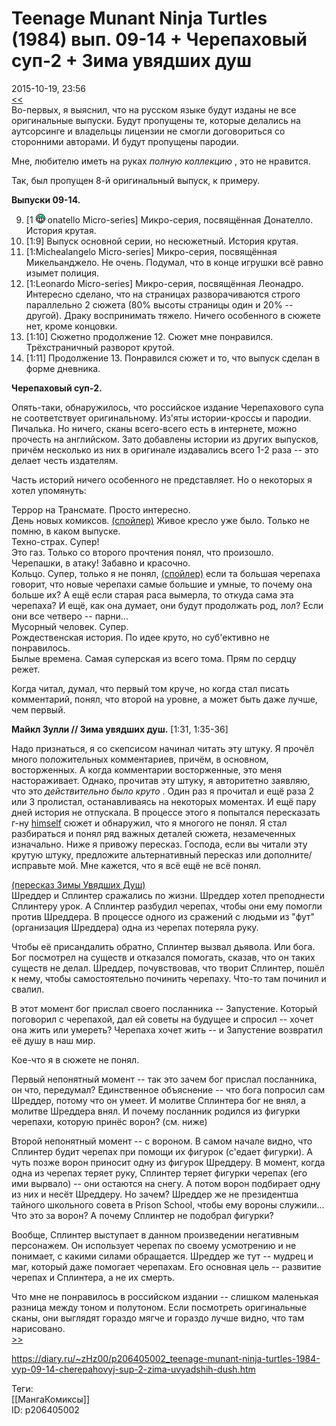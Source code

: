 Teenage Munant Ninja Turtles (1984) вып. 09-14 + Черепаховый суп-2 + Зима увядших душ
======================================================================================

   
 2015-10-19, 23:56   
   [<<](Teenage%20Munant%20Ninja%20Turtles%20(1984)%20вып.%2001-08%20+%20Черепаховый%20суп-1)    
 Во-первых, я выяснил, что на русском языке будут изданы не все оригинальные выпуски. Будут пропущены те, которые делались на аутсорсинге и владельцы лицензии не смогли договориться со сторонними авторами. И будут пропущены пародии.   
   
 Мне, любителю иметь на руках  *полную коллекцию*  , это не нравится.   
   
 Так, был пропущен 8-й оригинальный выпуск, к примеру.   
   
  **Выпуски 09-14.**    
   
 9. [1 ![:D](pics/1131.gif) onatello Micro-series] Микро-серия, посвящённая Донателло. История крутая.   
 10. [1:9] Выпуск основной серии, но несюжетный. История крутая.   
 11. [1:Michealangelo Micro-series] Микро-серия, посвящённая Микельанджело. Не очень. Подумал, что в конце игрушки всё равно изымет полиция.   
 12. [1:Leonardo Micro-series] Микро-серия, посвящённая Леонадро. Интересно сделано, что на страницах разворачиваются строго параллельно 2 сюжета (80% высоты страницы один и 20% -- другой). Драку воспринимать тяжело. Ничего особенного в сюжете нет, кроме концовки.   
 13. [1:10] Сюжетно продолжение 12. Сюжет мне понравился. Трёхстраничный разворот крутой.   
 14. [1:11] Продолжение 13. Понравился сюжет и то, что выпуск сделан в форме дневника.   
   
  **Черепаховый суп-2.**    
   
 Опять-таки, обнаружилось, что российское издание Черепахового супа не соответствует оригинальному. Из'яты истории-кроссы и пародии. Пичалька. Но ничего, сканы всего-всего есть в интернете, можно прочесть на английском. Зато добавлены истории из других выпусков, причём несколько из них в оригинале издавались всего 1-2 раза -- это делает честь издателям.   
   
 Часть историй ничего особенного не представляет. Но о некоторых я хотел упомянуть:   
   
 Террор на Трансмате. Просто интересно.   
 День новых комиксов.  [(спойлер)](https://zHz00.diary.ru/p206405002.htm?index=1#linkmore206405002m1)    Живое кресло   уже было. Только не помню, в каком выпуске.   
 Техно-страх. Супер!   
 Это газ. Только со второго прочтения понял, что произошло.   
 Черепашки, в атаку! Забавно и красочно.   
 Кольцо. Супер, только я не понял,  [(спойлер)](https://zHz00.diary.ru/p206405002.htm?index=2#linkmore206405002m2)    если та большая черепаха говорит, что новые черепахи самые большие и умные, то почему она больше их? А ещё если старая раса вымерла, то откуда сама эта черепаха? И ещё, как она думает, они будут продолжать род, лол? Если они все четверо -- парни...     
 Мусорный человек. Супер.   
 Рождественская история. По идее круто, но суб'ективно не понравилось.   
 Былые времена. Самая суперская из всего тома. Прям по сердцу режет.   
   
 Когда читал, думал, что первый том круче, но когда стал писать комментарий, понял, что второй на уровне, а может быть даже лучше, чем первый.   
   
  **Майкл Зулли // Зима увядших душ.**  [1:31, 1:35-36]   
   
 Надо признаться, я со скепсисом начинал читать эту штуку. Я прочёл много положительных комментариев, причём, в основном, восторженных. А когда комментарии восторженные, это меня настораживает. Однако, прочитав эту штуку, я авторитетно заявляю, что это  *действительно было круто*  . Один раз я прочитал и ещё раза 2 или 3 пролистал, останавливаясь на некоторых моментах. И ещё пару дней история не отпускала. В процессе этого я попытался пересказать г-ну  [himself](http://himself.diary.ru "void")  сюжет и обнаружил, что я многого не понял. Я стал разбираться и понял ряд важных деталей сюжета, незамеченных изначально. Ниже я привожу пересказ. Господа, если вы читали эту крутую штуку, предложите альтернативный пересказ или дополните/исправьте мой. Мне кажется, что я всё ещё не всё понял.   
   
  [(пересказ Зимы Увядших Душ)](https://zHz00.diary.ru/p206405002.htm?index=3#linkmore206405002m3)      
 Шреддер и Сплинтер сражались по жизни. Шреддер хотел преподнести Сплинтеру урок. А Сплинтер разбудил черепах, чтобы они ему помогли против Шреддера. В процессе одного из сражений с людьми из "фут" (организация Шреддера) одна из черепах потеряла руку.   
   
 Чтобы её присандалить обратно, Сплинтер вызвал дьявола. Или бога. Бог посмотрел на существ и отказался помогать, сказав, что он таких существ не делал. Шреддер, почувствовав, что творит Сплинтер, пошёл к нему, чтобы самостоятельно починить черепаху. Что-то там починил и свалил.   
   
 В этот момент бог прислал своего посланника -- Запустение. Который поговорил с черепахой, дал ей советы на будущее и спросил -- хочет она жить или умереть? Черепаха хочет жить -- и Запустение возвратил её душу в наш мир.   
   
 Кое-что я в сюжете не понял.   
   
 Первый непонятный момент -- так это зачем бог прислал посланника, он что, передумал? Единственное объяснение -- что бога попросил сам Шреддер, потому что он умеет. И молитве Сплинтера бог не внял, а молитве Шреддера внял. И почему посланник родился из фигурки черепахи, которую принёс ворон? (см. ниже)   
   
 Второй непонятный момент -- с вороном. В самом начале видно, что Сплинтер будит черепах при помощи их фигурок (с'едает фигурки). А чуть позже ворон приносит одну из фигурок Шреддеру. В момент, когда одна из черепах теряет руку, Сплинтер теряет фигурки черепах (его ими вырвало) -- они остаются на снегу. А потом ворон подбирает одну из них и несёт Шреддеру. Но зачем? Шреддер же не президентша тайного школьного совета в Prison School, чтобы ему вороны служили... Что это за ворон? А почему Сплинтер не подобрал фигурки?   
   
 Вообще, Сплинтер выступает в данном произведении негативным персонажем. Он использует черепах по своему усмотрению и не понимает, с какими силами обращается. Шреддер же тут -- мудрец и маг, который даже помогает черепахам. Его основная цель -- развитие черепах и Сплинтера, а не их смерть.   
     
   
 Что мне не понравилось в российском издании -- слишком маленькая разница между тоном и полутоном. Если посмотреть оригинальные сканы, они выглядят гораздо мягче и гораздо лучше видно, что там нарисовано.   
  [>>](Черепашки-ниндзя%20(1984)%20вып.%2015-19%20END%20+%20Рассказы%20о%20Черепашках-ниндзя%20vol.1)    
    
 <https://diary.ru/~zHz00/p206405002_teenage-munant-ninja-turtles-1984-vyp-09-14-cherepahovyj-sup-2-zima-uvyadshih-dush.htm>   
   
 Теги:   
 [[МангаКомиксы]]   
 ID: p206405002